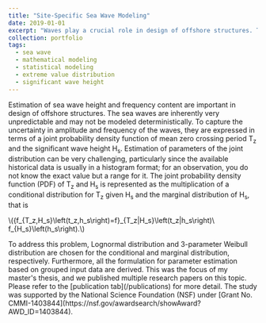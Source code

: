 ```yaml
---
title: "Site-Specific Sea Wave Modeling"
date: 2019-01-01
excerpt: "Waves play a crucial role in design of offshore structures. Therefore, a accurate models are required to predict the amplitude and frequency of the waves for a site.  <br/><img src='/images/wave/wave.gif' width='700'>"
collection: portfolio
tags:
  - sea wave 
  - mathematical modeling
  - statistical modeling
  - extreme value distribution
  - significant wave height
---
```


Estimation of sea wave height and frequency content are important in design of offshore structures. The sea waves are inherently very unpredictable and may not be modeled deterministically. To capture the uncertainty in amplitude and frequency of the waves, they are expressed in terms of a joint probability density function of mean zero crossing period T<sub>z</sub> and the significant wave height H<sub>s</sub>. Estimation of parameters of the joint distribution can be very challenging, particularly since the available historical data is usually in a histogram format; for an observation, you do not know the exact value but a range for it. The joint probability density function (PDF) of T<sub>z</sub> and H<sub>s</sub> is represented as the multiplication of a conditional distribution for T<sub>z</sub> given H<sub>s</sub> and the marginal distribution of H<sub>s</sub>, 
that is  
<p><span class="math inline">\({f_{T_z,H_s}\left(t_z,h_s\right)=f}_{T_z|H_s}\left(t_z|h_s\right)\ f_{H_s}\left(h_s\right).\)</span></p>  
To address this problem, Lognormal distribution and 3-parameter Weibull distribution are chosen for the conditional and marginal distribution, respectively. Furthermore, all the formulation for parameter estimation based on grouped input data are derived. This was the focus of my master's thesis, and we published multiple research papers on this topic. Please refer to the [publication tab](/publications) for more detail. 
The study was supported by the National Science Foundation (NSF) under [Grant No. CMMI-1403844](https://nsf.gov/awardsearch/showAward?AWD_ID=1403844).